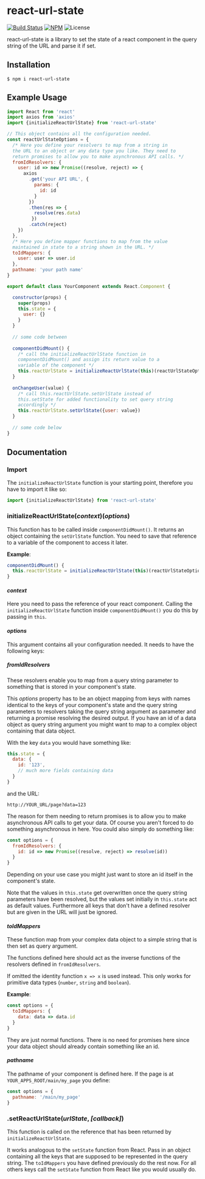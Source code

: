 # react-url-state

[![Build Status](https://travis-ci.org/DennisWeiss/react-url-state.svg?branch=master)](https://travis-ci.org/DennisWeiss/react-url-state)
[![NPM](https://img.shields.io/npm/v/react-url-state.svg)](https://www.npmjs.com/package/react-url-state)
![License](https://img.shields.io/github/license/mashape/apistatus.svg)

react-url-state is a library to set the state of a react component in the query string of the URL and parse it if set.

## Installation

```
$ npm i react-url-state
```

## Example Usage

```js
import React from 'react'
import axios from 'axios'
import {initializeReactUrlState} from 'react-url-state'

// This object contains all the configuration needed.
const reactUrlStateOptions = {
  /* Here you define your resolvers to map from a string in 
  the URL to an object or any data type you like. They need to 
  return promises to allow you to make asynchronous API calls. */
  fromIdResolvers: {
    user: id => new Promise((resolve, reject) => {
      axios
        .get('your API URL', {
          params: {
            id: id
          }
        })
        .then(res => {
          resolve(res.data)
         })
        .catch(reject)
    })
  },
  /* Here you define mapper functions to map from the value 
  maintained in state to a string shown in the URL. */
  toIdMappers: {
    user: user => user.id
  },
  pathname: 'your path name'
}

export default class YourComponent extends React.Component {

  constructor(props) {
    super(props)
    this.state = {
      user: {}
    }
  }
	
  // some code between
	
  componentDidMount() {
    /* call the initializeReactUrlState function in 
    componentDidMount() and assign its return value to a 
    variable of the component */
    this.reactUrlState = initializeReactUrlState(this)(reactUrlStateOptions)
  }
	
  onChangeUser(value) {
    /* call this.reactUrlState.setUrlState instead of 
    this.setState for added functionality to set query string 
    accordingly */
    this.reactUrlState.setUrlState({user: value})
  }
	
  // some code below
}
```

## Documentation

### Import 

The `initializeReactUrlState` function is your starting point, therefore you have to import it like so:

```js
import {initializeReactUrlState} from 'react-url-state'
```

### initializeReactUrlState(*context*)(*options*)

This function has to be called inside `componentDidMount()`. It returns an object containing the `setUrlState` function.
You need to save that reference to a variable of the component to access it later.

__Example__:

```js
componentDidMount() {
  this.reactUrlState = initializeReactUrlState(this)(reactUrlStateOptions)
}
```

#### *context*

Here you need to pass the reference of your react component. Calling the `initializeReactUrlState` function inside 
`componentDidMount()` you do this by passing in `this`.

#### *options*

This argument contains all your configuration needed. It needs to have the following keys:

##### *fromIdResolvers*

These resolvers enable you to map from a query string parameter to something that is stored in your component's state.

This *options* property has to be an object mapping from keys with names identical to the keys of your component's state and the 
query string parameters to resolvers taking the query string argument as parameter and returning a promise resolving the 
desired output. If you have an id of a data object as query string argument you might want to map to a complex object 
containing that data object.

With the key `data` you would have something like:

```js
this.state = {
  data: {
    id: '123',
    // much more fields containing data
  }
}
```

and the URL:

```
http://YOUR_URL/page?data=123
```

The reason for them needing to return promises is to allow you to make asynchronous API calls to get your data.
Of course you aren't forced to do something asynchronous in here. You could also simply do something like:

```js
const options = {
  fromIdResolvers: {
    id: id => new Promise((resolve, reject) => resolve(id))
  }
}

```

Depending on your use case you might just want to store an id itself in the component's state.

Note that the values in `this.state` get overwritten once the query string parameters have been resolved, but the values 
set initially in `this.state` act as default values. Furthermore all keys that don't have a defined resolver but are given 
in the URL will just be ignored.

#### *toIdMappers*

These function map from your complex data object to a simple string that is then set as query argument.

The functions defined here should act as the inverse functions of the resolvers defined in `fromIdResolvers`.

If omitted the identity function `x => x` is used instead. This only works for primitive data types 
(`number`, `string` and `boolean`).

__Example__:

```js
const options = {
  toIdMappers: {
    data: data => data.id
  }
}
```

They are just normal functions. There is no need for promises here since your data object should already contain 
something like an id.

#### *pathname*

The pathname of your component is defined here. If the page is at `YOUR_APPS_ROOT/main/my_page` you define:

```js
const options = {
  pathname: '/main/my_page'
}
```

### .setReactUrlState(*urlState*, *[callback]*)

This function is called on the reference that has been returned by `initializeReactUrlState`.

It works analogous to the `setState` function from React. Pass in an object containing all the keys that are supposed to 
be represented in the query string. The `toIdMappers` you have defined previously do the rest now.
For all others keys call the `setState` function from React like you would usually do.
